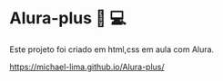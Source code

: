# Alura-plus  📖 💻
  
  Este projeto foi criado em html,css em aula com Alura.

https://michael-lima.github.io/Alura-plus/
